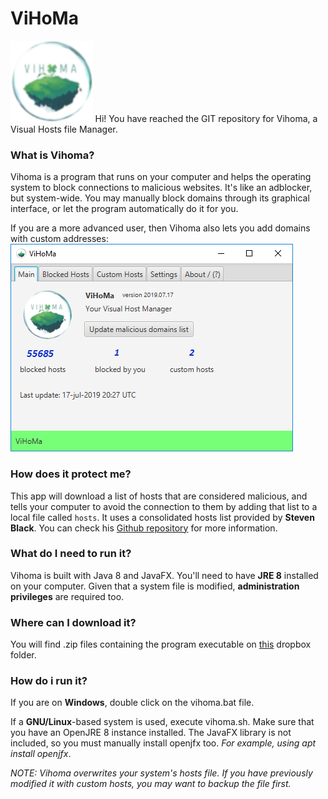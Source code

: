 # ViHoMa
<img src="https://raw.githubusercontent.com/cmabad/ViHoMa/master/src/resources/ico-big.png" alt="Vihoma logo" height="130em"/>
Hi! You have reached the GIT repository for Vihoma, a Visual Hosts file Manager. 

### What is Vihoma?
Vihoma is a program that runs on your computer and helps the operating system to block connections to malicious websites. It's like an adblocker, but system-wide. You may manually block domains through its graphical interface, or let the program automatically do it for you.

If you are a more advanced user, then Vihoma also lets you add domains with custom addresses:
![Vihoma main tab](https://raw.githubusercontent.com/cmabad/ViHoMa/master/src/resources/main-tab.PNG)

### How does it protect me?
This app will download a list of hosts that are considered malicious, and tells your computer to avoid the connection to them by adding that list to a local file called `hosts`.
It uses a consolidated hosts list provided by **Steven Black**. You can check his [Github repository](https://github.com/StevenBlack/hosts) for more information.

### What do I need to run it?
Vihoma is built with Java 8 and JavaFX. You'll need to have **JRE 8** installed on your computer. Given that a system file is modified, **administration privileges** are required too.

### Where can I download it?
You will find .zip files containing the program executable on [this](https://www.dropbox.com/sh/tdtitqzdbm6ij1z/AADVGZw6w4lVZM6lmipe7hDma?dl=0) dropbox folder.

### How do i run it?
If you are on **Windows**, double click on the vihoma.bat file.

If a **GNU/Linux**-based system is used, execute vihoma.sh. Make sure that you have an OpenJRE 8 instance installed. The JavaFX library is not included, so you must manually install openjfx too. *For example, using apt install openjfx*.

*NOTE: Vihoma overwrites your system's hosts file. If you have previously modified it with custom hosts, you may want to backup the file first.*
